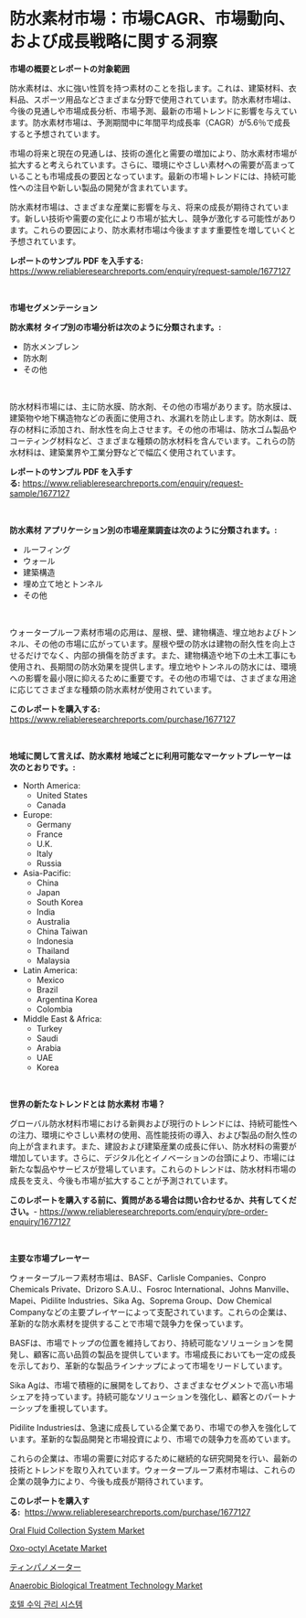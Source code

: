 <p><h1>防水素材市場：市場CAGR、市場動向、および成長戦略に関する洞察</h1></p><p><strong>市場の概要とレポートの対象範囲</strong></p>
<p><p>防水素材は、水に強い性質を持つ素材のことを指します。これは、建築材料、衣料品、スポーツ用品などさまざまな分野で使用されています。防水素材市場は、今後の見通しや市場成長分析、市場予測、最新の市場トレンドに影響を与えています。防水素材市場は、予測期間中に年間平均成長率（CAGR）が5.6％で成長すると予想されています。</p><p>市場の将来と現在の見通しは、技術の進化と需要の増加により、防水素材市場が拡大すると考えられています。さらに、環境にやさしい素材への需要が高まっていることも市場成長の要因となっています。最新の市場トレンドには、持続可能性への注目や新しい製品の開発が含まれています。</p><p>防水素材市場は、さまざまな産業に影響を与え、将来の成長が期待されています。新しい技術や需要の変化により市場が拡大し、競争が激化する可能性があります。これらの要因により、防水素材市場は今後ますます重要性を増していくと予想されています。</p></p>
<p><strong>レポートのサンプル PDF を入手する:</strong> <a href="https://www.reliableresearchreports.com/enquiry/request-sample/1677127">https://www.reliableresearchreports.com/enquiry/request-sample/1677127</a></p>
<p>&nbsp;</p>
<p><strong>市場セグメンテーション</strong></p>
<p><strong>防水素材 タイプ別の市場分析は次のように分類されます。:</strong></p>
<p><ul><li>防水メンブレン</li><li>防水剤</li><li>その他</li></ul></p>
<p>&nbsp;</p>
<p><p>防水材料市場には、主に防水膜、防水剤、その他の市場があります。防水膜は、建築物や地下構造物などの表面に使用され、水漏れを防止します。防水剤は、既存の材料に添加され、耐水性を向上させます。その他の市場は、防水ゴム製品やコーティング材料など、さまざまな種類の防水材料を含んでいます。これらの防水材料は、建築業界や工業分野などで幅広く使用されています。</p></p>
<p><strong>レポートのサンプル PDF を入手する:</strong>&nbsp;<a href="https://www.reliableresearchreports.com/enquiry/request-sample/1677127">https://www.reliableresearchreports.com/enquiry/request-sample/1677127</a></p>
<p>&nbsp;</p>
<p><strong> 防水素材 アプリケーション別の市場産業調査は次のように分類されます。:</strong></p>
<p><ul><li>ルーフィング</li><li>ウォール</li><li>建築構造</li><li>埋め立て地とトンネル</li><li>その他</li></ul></p>
<p>&nbsp;</p>
<p><p>ウォータープルーフ素材市場の応用は、屋根、壁、建物構造、埋立地およびトンネル、その他の市場に広がっています。屋根や壁の防水は建物の耐久性を向上させるだけでなく、内部の損傷を防ぎます。また、建物構造や地下の土木工事にも使用され、長期間の防水効果を提供します。埋立地やトンネルの防水には、環境への影響を最小限に抑えるために重要です。その他の市場では、さまざまな用途に応じてさまざまな種類の防水素材が使用されています。</p></p>
<p><strong>このレポートを購入する:</strong>&nbsp; <a href="https://www.reliableresearchreports.com/purchase/1677127">https://www.reliableresearchreports.com/purchase/1677127</a></p>
<p>&nbsp;</p>
<p><strong>地域に関して言えば、防水素材 地域ごとに利用可能なマーケットプレーヤーは次のとおりです。:</strong></p>
<p><ul>
    <li>
        North America:
        <ul>
            <li>United States</li>
            <li>Canada</li>
        </ul>
    </li>
    <li>
        Europe:
        <ul>
            <li>Germany</li>
            <li>France</li>
            <li>U.K.</li>
            <li>Italy</li>
            <li>Russia</li>
        </ul>
    </li>
    <li>
        Asia-Pacific:
        <ul>
            <li>China</li>
            <li>Japan</li>
            <li>South Korea</li>
            <li>India</li>
            <li>Australia</li>
            <li>China Taiwan</li>
            <li>Indonesia</li>
            <li>Thailand</li>
            <li>Malaysia</li>
        </ul>
    </li>
    <li>
        Latin America:
        <ul>
            <li>Mexico</li>
            <li>Brazil</li>
            <li>Argentina Korea</li>
            <li>Colombia</li>
        </ul>
    </li>
    <li>
        Middle East & Africa:
        <ul>
            <li>Turkey</li>
            <li>Saudi</li>
            <li>Arabia</li>
            <li>UAE</li>
            <li>Korea</li>
        </ul>
    </li>
    </ul></p>
<p>&nbsp;</p>
<p><strong>世界の新たなトレンドとは 防水素材 市場？</strong></p>
<p><p>グローバル防水材料市場における新興および現行のトレンドには、持続可能性への注力、環境にやさしい素材の使用、高性能技術の導入、および製品の耐久性の向上が含まれます。また、建設および建築産業の成長に伴い、防水材料の需要が増加しています。さらに、デジタル化とイノベーションの台頭により、市場には新たな製品やサービスが登場しています。これらのトレンドは、防水材料市場の成長を支え、今後も市場が拡大することが予測されています。</p></p>
<p><strong>このレポートを購入する前に、質問がある場合は問い合わせるか、共有してください。</strong>- <a href="https://www.reliableresearchreports.com/enquiry/pre-order-enquiry/1677127">https://www.reliableresearchreports.com/enquiry/pre-order-enquiry/1677127</a></p>
<p>&nbsp;</p>
<p><strong>主要な市場プレーヤー</strong></p>
<p><p>ウォータープルーフ素材市場は、BASF、Carlisle Companies、Conpro Chemicals Private、Drizoro S.A.U.、Fosroc International、Johns Manville、Mapei、Pidilite Industries、Sika Ag、Soprema Group、Dow Chemical Companyなどの主要プレイヤーによって支配されています。これらの企業は、革新的な防水素材を提供することで市場で競争力を保っています。</p><p>BASFは、市場でトップの位置を維持しており、持続可能なソリューションを開発し、顧客に高い品質の製品を提供しています。市場成長においても一定の成長を示しており、革新的な製品ラインナップによって市場をリードしています。</p><p>Sika Agは、市場で積極的に展開をしており、さまざまなセグメントで高い市場シェアを持っています。持続可能なソリューションを強化し、顧客とのパートナーシップを重視しています。</p><p>Pidilite Industriesは、急速に成長している企業であり、市場での参入を強化しています。革新的な製品開発と市場投資により、市場での競争力を高めています。</p><p>これらの企業は、市場の需要に対応するために継続的な研究開発を行い、最新の技術とトレンドを取り入れています。ウォータープルーフ素材市場は、これらの企業の競争力により、今後も成長が期待されています。</p></p>
<p><strong>このレポートを購入する:</strong>&nbsp;&nbsp;<a href="https://www.reliableresearchreports.com/purchase/1677127">https://www.reliableresearchreports.com/purchase/1677127</a></p>
<p><p><a href="https://issuu.com/reportprime-2/docs/oral-fluid-collection-system-market-size-2030.pptx">Oral Fluid Collection System Market</a></p><p><a href="https://three-jumbo-f6d.notion.site/Oxo-octyl-Acetate-Market-Centers-on-Aspects-such-as-Market-Growth-Market-Share-Market-Opportunity--b5f5c679f0cb42918b48e623649c981d">Oxo-octyl Acetate Market</a></p><p><a href="https://github.com/lababdou/Market-Research-Report-List-2/blob/main/4192416192021.md">ティンパノメーター</a></p><p><a href="https://noble-drawer-34c.notion.site/Anaerobic-Biological-Treatment-Technology-Market-Size-Market-Trends-and-Growth-Outlook-forecasted--90166f51e6ac46f2a8ffeda830cdd563">Anaerobic Biological Treatment Technology Market</a></p><p><a href="https://medium.com/@felipegrrady654556/%ED%98%B8%ED%85%94-%EC%88%98%EC%9D%B5-%EA%B4%80%EB%A6%AC-%EC%8B%9C%EC%8A%A4%ED%85%9C-%EC%8B%9C%EC%9E%A5-%EC%A1%B0%EC%82%AC-%EB%B3%B4%EA%B3%A0%EC%84%9C-%EA%B7%B8-%EC%97%AD%EC%82%AC-%EB%B0%8F-2024%EB%85%84%EB%B6%80%ED%84%B0-2031%EB%85%84%EA%B9%8C%EC%A7%80%EC%9D%98-%EC%98%88%EC%B8%A1-146e5858d270">호텔 수익 관리 시스템</a></p></p>